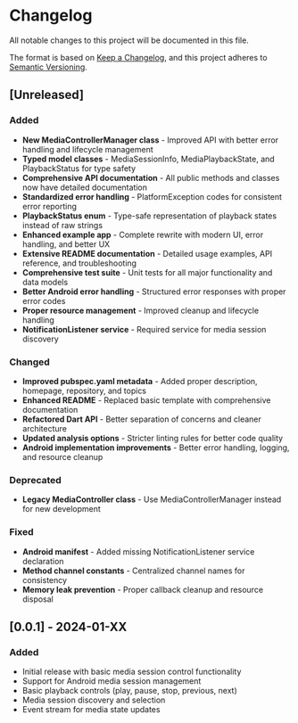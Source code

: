# Changelog

All notable changes to this project will be documented in this file.

The format is based on [Keep a Changelog](https://keepachangelog.com/en/1.0.0/),
and this project adheres to [Semantic Versioning](https://semver.org/spec/v2.0.0.html).

## [Unreleased]

### Added
- **New MediaControllerManager class** - Improved API with better error handling and lifecycle management
- **Typed model classes** - MediaSessionInfo, MediaPlaybackState, and PlaybackStatus for type safety
- **Comprehensive API documentation** - All public methods and classes now have detailed documentation
- **Standardized error handling** - PlatformException codes for consistent error reporting
- **PlaybackStatus enum** - Type-safe representation of playback states instead of raw strings
- **Enhanced example app** - Complete rewrite with modern UI, error handling, and better UX
- **Extensive README documentation** - Detailed usage examples, API reference, and troubleshooting
- **Comprehensive test suite** - Unit tests for all major functionality and data models
- **Better Android error handling** - Structured error responses with proper error codes
- **Proper resource management** - Improved cleanup and lifecycle handling
- **NotificationListener service** - Required service for media session discovery

### Changed
- **Improved pubspec.yaml metadata** - Added proper description, homepage, repository, and topics
- **Enhanced README** - Replaced basic template with comprehensive documentation
- **Refactored Dart API** - Better separation of concerns and cleaner architecture
- **Updated analysis options** - Stricter linting rules for better code quality
- **Android implementation improvements** - Better error handling, logging, and resource cleanup

### Deprecated
- **Legacy MediaController class** - Use MediaControllerManager instead for new development

### Fixed
- **Android manifest** - Added missing NotificationListener service declaration
- **Method channel constants** - Centralized channel names for consistency
- **Memory leak prevention** - Proper callback cleanup and resource disposal

## [0.0.1] - 2024-01-XX

### Added
- Initial release with basic media session control functionality
- Support for Android media session management
- Basic playback controls (play, pause, stop, previous, next)
- Media session discovery and selection
- Event stream for media state updates
